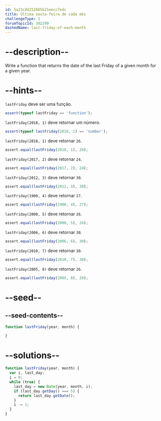 ```yaml
---
id: 5a23c84252665b21eecc7edc
title: Última sexta-feira de cada mês
challengeType: 1
forumTopicId: 302299
dashedName: last-friday-of-each-month
---
```


# --description--

Write a function that returns the date of the last Friday of a given month for a given year.

# --hints--

`lastFriday` deve ser uma função.

```js
assert(typeof lastFriday == 'function');
```

`lastFriday(2018, 1)` deve retornar um número.

```js
assert(typeof lastFriday(2018, 1) == 'number');
```

`lastFriday(2018, 1)` deve retornar `26`.

```js
assert.equal(lastFriday(2018, 1), 26);
```

`lastFriday(2017, 2)` deve retornar `24`.

```js
assert.equal(lastFriday(2017, 2), 24);
```

`lastFriday(2012, 3)` deve retornar `30`.

```js
assert.equal(lastFriday(2012, 3), 30);
```

`lastFriday(1900, 4)` deve retornar `27`.

```js
assert.equal(lastFriday(1900, 4), 27);
```

`lastFriday(2000, 5)` deve retornar `26`.

```js
assert.equal(lastFriday(2000, 5), 26);
```

`lastFriday(2006, 6)` deve retornar `30`.

```js
assert.equal(lastFriday(2006, 6), 30);
```

`lastFriday(2010, 7)` deve retornar `30`.

```js
assert.equal(lastFriday(2010, 7), 30);
```

`lastFriday(2005, 8)` deve retornar `26`.

```js
assert.equal(lastFriday(2005, 8), 26);
```

# --seed--

## --seed-contents--

```js
function lastFriday(year, month) {

}
```

# --solutions--

```js
function lastFriday(year, month) {
  var i, last_day;
  i = 0;
  while (true) {
    last_day = new Date(year, month, i);
    if (last_day.getDay() === 5) {
      return last_day.getDate();
    }
    i -= 1;
  }
}
```
